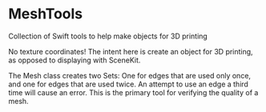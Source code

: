 # MeshTools
Collection of Swift tools to help make objects for 3D printing

No texture coordinates!  The intent here is create an object for 3D printing, as opposed to displaying with SceneKit.

The Mesh class creates two Sets: One for edges that are used only once, and one for edges that are used twice.  An attempt to use an edge a third time will cause an error.  This is the primary tool for verifying the quality of a mesh.
